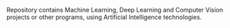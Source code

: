 Repository contains Machine Learning, Deep Learning and Computer Vision projects or 
other programs, using Artificial Intelligence technologies.
